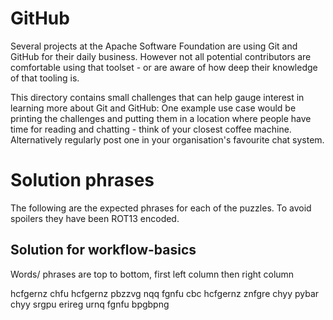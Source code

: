 <!--

  Licensed to the Apache Software Foundation (ASF) under one or more
  contributor license agreements.  See the NOTICE file distributed with
  this work for additional information regarding copyright ownership.
  The ASF licenses this file to You under the Apache License, Version 2.0
  (the "License"); you may not use this file except in compliance with
  the License.  You may obtain a copy of the License at

      http://www.apache.org/licenses/LICENSE-2.0

  Unless required by applicable law or agreed to in writing, software
  distributed under the License is distributed on an "AS IS" BASIS,
  WITHOUT WARRANTIES OR CONDITIONS OF ANY KIND, either express or implied.
  See the License for the specific language governing permissions and
  limitations under the License.

-->

# GitHub

Several projects at the Apache Software Foundation are using Git and GitHub for
their daily business. However not all potential contributors are comfortable
using that toolset - or are aware of how deep their knowledge of that tooling
is.

This directory contains small challenges that can help gauge interest in
learning more about Git and GitHub: One example use case would be printing the
challenges and putting them in a location where people have time for reading and
chatting - think of your closest coffee machine. Alternatively regularly post
one in your organisation's favourite chat system.


# Solution phrases

The following are the expected phrases for each of the puzzles. To avoid
spoilers they have been ROT13 encoded.


## Solution for workflow-basics

Words/ phrases are top to bottom, first left column then right column

hcfgernz
chfu hcfgernz
pbzzvg
nqq
fgnfu cbc
hcfgernz znfgre
chyy
pybar
chyy
srgpu
erireg urnq
fgnfu
bpgbpng

